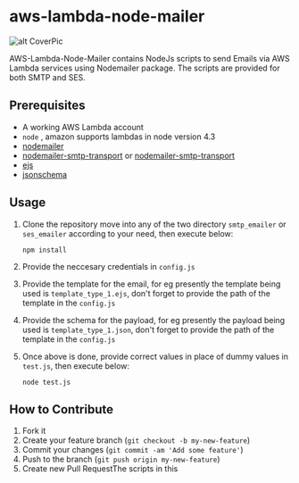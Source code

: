 # aws-lambda-node-mailer

![alt CoverPic](https://github.com/nimeshkverma/aws-lambda-node-mailer/blob/master/images/cover_pic.jpg)

AWS-Lambda-Node-Mailer contains NodeJs scripts to send Emails via AWS Lambda services using Nodemailer package. The scripts are provided for both SMTP and SES.

## Prerequisites
- A working AWS Lambda account
- `node` , amazon supports lambdas in node version 4.3
- [nodemailer](https://github.com/nodemailer/nodemailer)
- [nodemailer-smtp-transport](https://github.com/nodemailer/nodemailer-smtp-transport) or [nodemailer-smtp-transport](https://github.com/andris9/nodemailer-ses-transporte)
- [ejs](https://www.npmjs.com/package/ejs)
- [jsonschema](https://www.npmjs.com/package/jsonschema)

## Usage

1. Clone the repository move into any of the two directory `smtp_emailer` or `ses_emailer` according to your need, then execute below:

    `npm install`

2. Provide the neccesary credentials in `config.js`

3. Provide the template for the email, for eg presently the template being used is `template_type_1.ejs`, don't forget to provide the path of the template in the `config.js`

4. Provide the schema for the payload, for eg presently the payload being used is `template_type_1.json`, don't forget to provide the path of the template in the `config.js`

5. Once above is done, provide correct values in place of dummy values in `test.js`, then execute below:

    `node test.js`

## How to Contribute

1. Fork it
2. Create your feature branch (`git checkout -b my-new-feature`)
3. Commit your changes (`git commit -am 'Add some feature'`)
4. Push to the branch (`git push origin my-new-feature`)
5. Create new Pull RequestThe scripts in this

